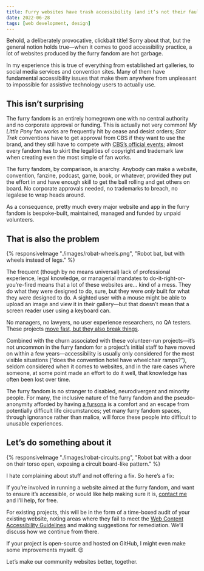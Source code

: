 ```yaml
---
title: Furry websites have trash accessibility (and it’s not their fault)
date: 2022-06-28
tags: [web development, design]
---
```


Behold, a deliberately provocative, clickbait title! Sorry about that, but the general notion holds true—when it comes to good accessibility practice, a lot of websites produced by the furry fandom are hot garbage.

In my experience this is true of everything from established art galleries, to social media services and convention sites. Many of them have fundamental accessibility issues that make them anywhere from unpleasant to impossible for assistive technology users to actually use.

## This isn’t surprising

The furry fandom is an entirely homegrown one with no central authority and no corporate approval or funding. This is actually not very common! _My Little Pony_ fan works are frequently hit by cease and desist orders; _Star Trek_ conventions have to get approval from CBS if they want to use the brand, and they still have to compete with [CBS’s official events](https://www.startrekmissions.com); almost every fandom has to skirt the legalities of copyright and trademark law when creating even the most simple of fan works.

The furry fandom, by comparison, is anarchy. Anybody can make a website, convention, fanzine, podcast, game, book, or whatever, provided they put the effort in and have enough skill to get the ball rolling and get others on board. No corporate approvals needed, no trademarks to breach, no legalese to wrap heads around.

As a consequence, pretty much every major website and app in the furry fandom is bespoke-built, maintained, managed and funded by unpaid volunteers.

## That is also the problem

<div class="kimAside kimAside-right">
{% responsiveImage "./images/robat-wheels.png", "Robot bat, but with wheels instead of legs." %}
</div>

The frequent (though by no means universal) lack of professional experience, legal knowledge, or managerial mandates to do-it-right-or-you’re-fired means that a lot of these websites are... kind of a mess. They do what they were designed to do, sure, but they were _only_ built for what they were designed to do. A sighted user with a mouse might be able to upload an image and view it in their gallery—but that doesn’t mean that a screen reader user using a keyboard can.

No managers, no lawyers, no user experience researchers, no QA testers. These projects [move fast, but they also break things](https://hbr.org/2019/01/the-era-of-move-fast-and-break-things-is-over).

Combined with the churn associated with these volunteer-run projects—it’s not uncommon in the furry fandom for a project’s initial staff to have moved on within a few years—accessibility is usually only considered for the most visible situations (“does the convention hotel have wheelchair ramps?”), seldom considered when it comes to websites, and in the rare cases where someone, at some point made an effort to do it well, that knowledge has often been lost over time.

The furry fandom is no stranger to disabled, neurodivergent and minority people. For many, the inclusive nature of the furry fandom and the pseudo-anonymity afforded by having [a fursona](https://en.wikipedia.org/wiki/Fursona) is a comfort and an escape from potentially difficult life circumstances; yet many furry fandom spaces, through ignorance rather than malice, will force these people into difficult to unusable experiences.

## Let’s do something about it

<div class="kimAside kimAside-right">
{% responsiveImage "./images/robat-circuits.png", "Robot bat with a door on their torso open, exposing a circuit board-like pattern." %}
</div>

I hate complaining about stuff and not offering a fix. So here’s a fix:

If you’re involved in running a website aimed at the furry fandom, and want to ensure it’s accessible, or would like help making sure it is, [contact me](/contact) and I’ll help, for free.

For existing projects, this will be in the form of a time-boxed audit of your existing website, noting areas where they fail to meet the [Web Content Accessibility Guidelines](https://www.w3.org/TR/WCAG21/) and making suggestions for remediation. We’ll discuss how we continue from there.

If your project is open-source and hosted on GitHub, I might even make some improvements myself. 😉

Let’s make our community websites better, together.
